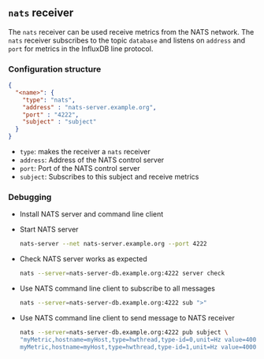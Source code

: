 ## `nats` receiver

The `nats` receiver can be used receive metrics from the NATS network. The `nats` receiver subscribes to the topic `database` and listens on `address` and `port` for metrics in the InfluxDB line protocol.

### Configuration structure

```json
{
  "<name>": {
    "type": "nats",
    "address" : "nats-server.example.org",
    "port" : "4222",
    "subject" : "subject"
  }
}
```

- `type`: makes the receiver a `nats` receiver
- `address`: Address of the NATS control server
- `port`: Port of the NATS control server
- `subject`: Subscribes to this subject and receive metrics

### Debugging

- Install NATS server and command line client
- Start NATS server

  ```bash
  nats-server --net nats-server.example.org --port 4222
  ```

- Check NATS server works as expected

  ```bash
  nats --server=nats-server-db.example.org:4222 server check
  ```

- Use NATS command line client to subscribe to all messages

  ```bash
  nats --server=nats-server-db.example.org:4222 sub ">"
  ```

- Use NATS command line client to send message to NATS receiver

  ```bash
  nats --server=nats-server-db.example.org:4222 pub subject \
  "myMetric,hostname=myHost,type=hwthread,type-id=0,unit=Hz value=400000i 1694777161164284635
  myMetric,hostname=myHost,type=hwthread,type-id=1,unit=Hz value=400001i 1694777161164284635"
  ```
